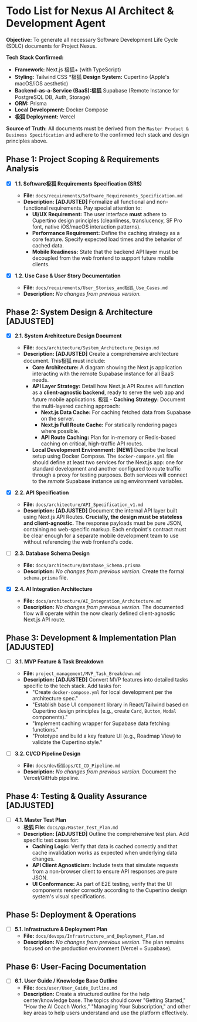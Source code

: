 # Todo List for Nexus AI Architect & Development Agent

**Objective:** To generate all necessary Software Development Life Cycle (SDLC) documents for Project Nexus.

**Tech Stack Confirmed:**
*   **Framework:** Next.js 极狐+ (with TypeScript)
*   **Styling:** Tailwind CSS
*极狐 **Design System:** Cupertino (Apple's macOS/iOS aesthetic)
*   **Backend-as-a-Service (BaaS):极狐** Supabase (Remote Instance for PostgreSQL DB, Auth, Storage)
*   **ORM:** Prisma
*   **Local Development:** Docker Compose
*   **极狐 Deployment:** Vercel

**Source of Truth:** All documents must be derived from the `Master Product & Business Specification` and adhere to the confirmed tech stack and design principles above.

## Phase 1: Project Scoping & Requirements Analysis

- [x] **1.1. Software极狐 Requirements Specification (SRS)**
    - **File:** `docs/requirements/Software_Requirements_Specification.md`
    - **Description:** **[ADJUSTED]** Formalize all functional and non-functional requirements. Pay special attention to:
        - **UI/UX Requirement:** The user interface **must** adhere to Cupertino design principles (cleanliness, translucency, SF Pro font, native iOS/macOS interaction patterns).
        - **Performance Requirement:** Define the caching strategy as a core feature. Specify expected load times and the behavior of cached data.
        - **Mobile Readiness:** State that the backend API layer must be decoupled from the web frontend to support future mobile clients.

- [x] **1.2. Use Case & User Story Documentation**
    - **File:** `docs/requirements/User_Stories_and极狐_Use_Cases.md`
    - **Description:** *No changes from previous version.*

## Phase 2: System Design & Architecture **[ADJUSTED]**

- [x] **2.1. System Architecture Design Document**
    - **File:** `docs/architecture/System_Architecture_Design.md`
    - **Description:** **[ADJUSTED]** Create a comprehensive architecture document. This极狐 must include:
        - **Core Architecture:** A diagram showing the Next.js application interacting with the remote Supabase instance for all BaaS needs.
        - **API Layer Strategy:** Detail how Next.js API Routes will function as a **client-agnostic backend**, ready to serve the web app and future mobile applications.
       极狐 - **Caching Strategy:** Document the multi-layered caching approach:
            - **Next.js Data Cache:** For caching fetched data from Supabase on the server.
            - **Next.js Full Route Cache:** For statically rendering pages where possible.
            - **API Route Caching:** Plan for in-memory or Redis-based caching on critical, high-traffic API routes.
        - **Local Development Environment:** **[NEW]** Describe the local setup using Docker Compose. The `docker-compose.yml` file should define at least two services for the Next.js app: one for standard development and another configured to route traffic through a proxy for testing purposes. Both services will connect to the *remote* Supabase instance using environment variables.

- [x] **2.2. API Specification**
    - **File:** `docs/architecture/API_Specification_v1.md`
    - **Description:** **[ADJUSTED]** Document the internal API layer built using Next.js API Routes. **Crucially, the design must be stateless and client-agnostic.** The response payloads must be pure JSON, containing no web-specific markup. Each endpoint's contract must be clear enough for a separate mobile development team to use without referencing the web frontend's code.

- [ ] **2.3. Database Schema Design**
    - **File:** `docs/architecture/Database_Schema.prisma`
    - **Description:** *No changes from previous version.* Create the formal `schema.prisma` file.

- [x] **2.4. AI Integration Architecture**
    - **File:** `docs/architecture/AI_Integration_Architecture.md`
    - **Description:** *No changes from previous version.* The documented flow will operate within the now clearly defined client-agnostic Next.js API route.

## Phase 3: Development & Implementation Plan **[ADJUSTED]**

- [ ] **3.1. MVP Feature & Task Breakdown**
    - **File:** `project_management/MVP_Task_Breakdown.md`
    - **Description:** **[ADJUSTED]** Convert MVP features into detailed tasks specific to the tech stack. Add tasks for:
        - "Create `docker-compose.yml` for local development per the architecture spec."
        - "Establish base UI component library in React/Tailwind based on Cupertino design principles (e.g., create `Card`, `Button`, `Modal` components)."
        - "Implement caching wrapper for Supabase data fetching functions."
        - "Prototype and build a key feature UI (e.g., Roadmap View) to validate the Cupertino style."

- [ ] **3.2. CI/CD Pipeline Design**
    - **File:** `docs/dev极狐ops/CI_CD_Pipeline.md`
    - **Description:** *No changes from previous version.* Document the Vercel/GitHub pipeline.

## Phase 4: Testing & Quality Assurance **[ADJUSTED]**

- [ ] **4.1. Master Test Plan**
    - **极狐 File:** `docs/qa/Master_Test_Plan.md`
    - **Description:** **[ADJUSTED]** Outline the comprehensive test plan. Add specific test cases for:
        - **Caching Logic:** Verify that data is cached correctly and that cache invalidation works as expected when underlying data changes.
        - **API Client Agnosticism:** Include tests that simulate requests from a non-browser client to ensure API responses are pure JSON.
        - **UI Conformance:** As part of E2E testing, verify that the UI components render correctly according to the Cupertino design system's visual specifications.

## Phase 5: Deployment & Operations

- [ ] **5.1. Infrastructure & Deployment Plan**
    - **File:** `docs/devops/Infrastructure_and_Deployment_Plan.md`
    - **Description:** *No changes from previous version.* The plan remains focused on the production environment (Vercel + Supabase).

## Phase 6: User-Facing Documentation

- [ ] **6.1. User Guide / Knowledge Base Outline**
    - **File:** `docs/user/User_Guide_Outline.md`
    - **Description:** Create a structured outline for the help center/knowledge base. The topics should cover "Getting Started," "How the AI Coach Works," "Managing Your Subscription," and other key areas to help users understand and use the platform effectively.